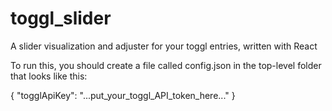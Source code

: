 # toggl_slider
A slider visualization and adjuster for your toggl entries, written with React

To run this, you should create a file called config.json in the top-level folder that looks like this:

{
  "togglApiKey": "...put_your_toggl_API_token_here..."
}

